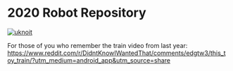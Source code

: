 # 2020 Robot Repository

[![uknoit](https://i.redd.it/0a6xymb2u9q31.jpg)](https://www.youtube.com/watch?v=_zTqWdiLQJc)

<!--
![meme](https://i.redd.it/2ypmyswt57m31.png)
-->

For those of you who remember the train video from last year: 
https://www.reddit.com/r/DidntKnowIWantedThat/comments/edgtw3/this_toy_train/?utm_medium=android_app&utm_source=share
